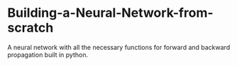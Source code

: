 # Building-a-Neural-Network-from-scratch
A neural network with all the necessary functions for forward and backward propagation built in python.
